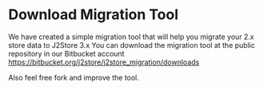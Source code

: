 # Download Migration Tool

We have created a simple migration tool that will help you migrate your 2.x store data to J2Store 3.x 
You can download the migration tool at the public repository in our Bitbucket account 
https://bitbucket.org/j2store/j2store_migration/downloads

Also feel free fork and improve the tool.


